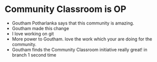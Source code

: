 # Community Classroom is OP

- Goutham Potharlanka says that this community is amazing.
- Goutham made this change
- I love working on git
- More power to Goutham. love the work which your are doing for the community.
- Goutham finds the Community Classroom initiative really great! 
in branch 1 second time 
